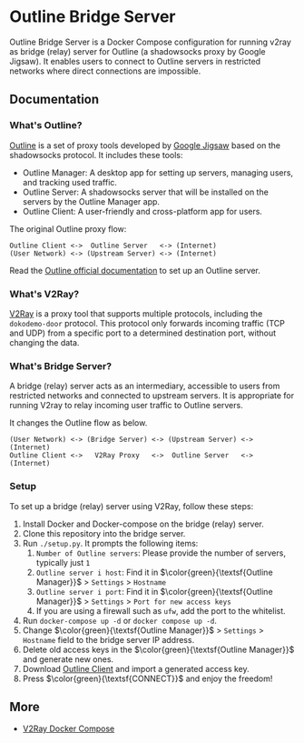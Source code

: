 # Outline Bridge Server

Outline Bridge Server is a Docker Compose configuration for running v2ray as bridge (relay) server for Outline (a shadowsocks proxy by Google Jigsaw).
It enables users to connect to Outline servers in restricted networks where direct connections are impossible.

## Documentation

### What's Outline?

[Outline](//getoutline.org) is a set of proxy tools developed by [Google Jigsaw](//jigsaw.google.com) based on the shadowsocks protocol.
It includes these tools:
* Outline Manager: A desktop app for setting up servers, managing users, and tracking used traffic.
* Outline Server: A shadowsocks server that will be installed on the servers by the Outline Manager app.
* Outline Client: A user-friendly and cross-platform app for users.

The original Outline proxy flow:

```
Outline Client <->  Outline Server   <-> (Internet)
(User Network) <-> (Upstream Server) <-> (Internet)
```

Read the [Outline official documentation](//getoutline.org/get-started) to set up an Outline server.

### What's V2Ray?

[V2Ray](//github.com/v2fly/v2ray-core) is a proxy tool that supports multiple protocols, including the `dokodemo-door` protocol.
This protocol only forwards incoming traffic (TCP and UDP) from a specific port to a determined destination port, without changing the data.

### What's Bridge Server?

A bridge (relay) server acts as an intermediary, accessible to users from restricted networks and connected to upstream servers.
It is appropriate for running V2ray to relay incoming user traffic to Outline servers.

It changes the Outline flow as below.

```
(User Network) <-> (Bridge Server) <-> (Upstream Server) <-> (Internet)
Outline Client <->   V2Ray Proxy   <->  Outline Server   <-> (Internet)
```

### Setup

To set up a bridge (relay) server using V2Ray, follow these steps:

1. Install Docker and Docker-compose on the bridge (relay) server.
1. Clone this repository into the bridge server.
1. Run `./setup.py`. It prompts the following items:
    1. `Number of Outline servers`: Please provide the number of servers, typically just `1`
    1. `Outline server i host`: Find it in $\color{green}{\textsf{Outline Manager}}$ > `Settings` > `Hostname`
    1. `Outline server i port`: Find it in $\color{green}{\textsf{Outline Manager}}$ > `Settings` > `Port for new access keys`
    1. If you are using a firewall such as `ufw`, add the port to the whitelist.
1. Run `docker-compose up -d` or `docker compose up -d`.
1. Change $\color{green}{\textsf{Outline Manager}}$ > `Settings` > `Hostname` field to the bridge server IP address.
1. Delete old access keys in the $\color{green}{\textsf{Outline Manager}}$ and generate new ones.
1. Download [Outline Client](//getoutline.org/get-started/#step-3) and import a generated access key.
1. Press $\color{green}{\textsf{CONNECT}}$ and enjoy the freedom!

## More

* [V2Ray Docker Compose](https://github.com/miladrahimi/v2ray-docker-compose)
